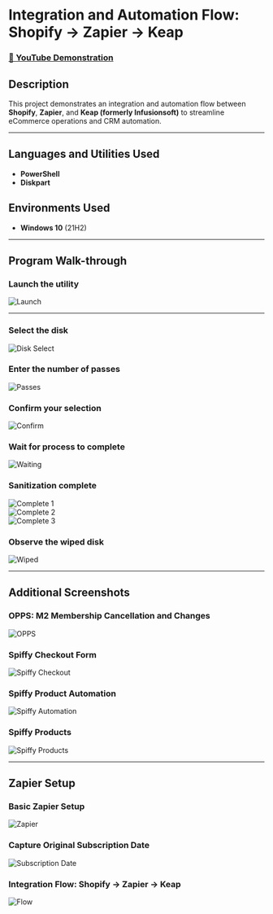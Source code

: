 # Integration and Automation Flow: Shopify → Zapier → Keap

### [🎥 YouTube Demonstration](https://youtu.be/7eJexJVCqJo)

## Description

This project demonstrates an integration and automation flow between **Shopify**, **Zapier**, and **Keap (formerly Infusionsoft)** to streamline eCommerce operations and CRM automation.

---

## Languages and Utilities Used

- **PowerShell**
- **Diskpart**

## Environments Used

- **Windows 10** (21H2)

---

## Program Walk-through

### Launch the utility  
![Launch](https://i.imgur.com/MzDcHrY.png)

---

### Select the disk  
![Disk Select](https://i.imgur.com/xz5b4Ag.png)

### Enter the number of passes  
![Passes](https://i.imgur.com/vittN3T.png)

### Confirm your selection  
![Confirm](https://i.imgur.com/so0tCHu.png)

### Wait for process to complete  
![Waiting](https://i.imgur.com/vhKxmG3.png)

### Sanitization complete  
![Complete 1](https://i.imgur.com/QvOmd1z.png)  
![Complete 2](https://i.imgur.com/ls7T893.png)  
![Complete 3](https://i.imgur.com/UQwaDA2.png)

### Observe the wiped disk  
![Wiped](https://i.imgur.com/Fehamxz.png)

---

## Additional Screenshots

### OPPS: M2 Membership Cancellation and Changes  
![OPPS](https://i.imgur.com/ZQoOXqZ.png)

### Spiffy Checkout Form  
![Spiffy Checkout](https://i.imgur.com/53N5YmY.png)

### Spiffy Product Automation  
![Spiffy Automation](https://i.imgur.com/AH4VNpD.png)

### Spiffy Products  
![Spiffy Products](https://i.imgur.com/Flpthsy.png)

---

## Zapier Setup

### Basic Zapier Setup  
![Zapier](https://i.imgur.com/e6OW4cQ.png)

### Capture Original Subscription Date  
![Subscription Date](https://i.imgur.com/NgiOPW9.png)

### Integration Flow: Shopify → Zapier → Keap  
![Flow](https://i.imgur.com/NgiOPW9.png)
